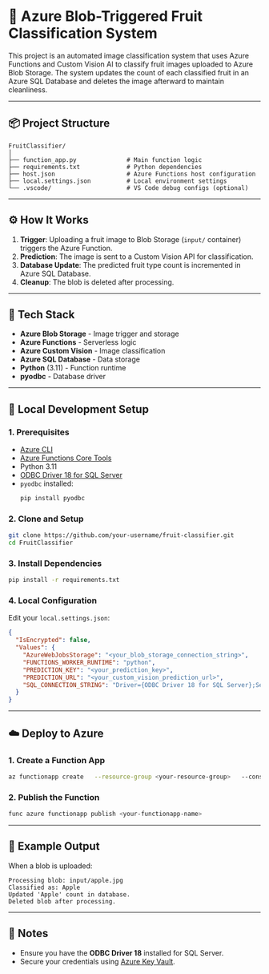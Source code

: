 
# 🍎 Azure Blob-Triggered Fruit Classification System

This project is an automated image classification system that uses Azure Functions and Custom Vision AI to classify fruit images uploaded to Azure Blob Storage. The system updates the count of each classified fruit in an Azure SQL Database and deletes the image afterward to maintain cleanliness.

---

## 📦 Project Structure

```
FruitClassifier/
│
├── function_app.py              # Main function logic
├── requirements.txt             # Python dependencies
├── host.json                    # Azure Functions host configuration
├── local.settings.json          # Local environment settings
└── .vscode/                     # VS Code debug configs (optional)
```

---

## ⚙️ How It Works

1. **Trigger**: Uploading a fruit image to Blob Storage (`input/` container) triggers the Azure Function.
2. **Prediction**: The image is sent to a Custom Vision API for classification.
3. **Database Update**: The predicted fruit type count is incremented in Azure SQL Database.
4. **Cleanup**: The blob is deleted after processing.

---

## 🚀 Tech Stack

- **Azure Blob Storage** - Image trigger and storage
- **Azure Functions** - Serverless logic
- **Azure Custom Vision** - Image classification
- **Azure SQL Database** - Data storage
- **Python** (3.11) - Function runtime
- **pyodbc** - Database driver

---

## 🧪 Local Development Setup

### 1. Prerequisites

- [Azure CLI](https://learn.microsoft.com/en-us/cli/azure/install-azure-cli)
- [Azure Functions Core Tools](https://learn.microsoft.com/en-us/azure/azure-functions/functions-run-local?wt.mc_id=studentamb_299177)
- Python 3.11
- [ODBC Driver 18 for SQL Server](https://learn.microsoft.com/en-us/sql/connect/odbc/download-odbc-driver-for-sql-server?view=sql-server-ver16?wt.mc_id=studentamb_299177)
- `pyodbc` installed:  
  ```bash
  pip install pyodbc
  ```

### 2. Clone and Setup

```bash
git clone https://github.com/your-username/fruit-classifier.git
cd FruitClassifier
```

### 3. Install Dependencies

```bash
pip install -r requirements.txt
```

### 4. Local Configuration

Edit your `local.settings.json`:

```json
{
  "IsEncrypted": false,
  "Values": {
    "AzureWebJobsStorage": "<your_blob_storage_connection_string>",
    "FUNCTIONS_WORKER_RUNTIME": "python",
    "PREDICTION_KEY": "<your_prediction_key>",
    "PREDICTION_URL": "<your_custom_vision_prediction_url>",
    "SQL_CONNECTION_STRING": "Driver={ODBC Driver 18 for SQL Server};Server=tcp:<your_server>.database.windows.net,1433;Database=<your_db>;Uid=<your_user>;Pwd=<your_password>;Encrypt=yes;TrustServerCertificate=no;Connection Timeout=30;"
  }
}
```

---

## ☁️ Deploy to Azure

### 1. Create a Function App

```bash
az functionapp create   --resource-group <your-resource-group>   --consumption-plan-location <location>   --runtime python   --functions-version 4   --name <your-functionapp-name>   --storage-account <your-storage-account-name>
```

### 2. Publish the Function

```bash
func azure functionapp publish <your-functionapp-name>
```

---

## 🧾 Example Output

When a blob is uploaded:

```
Processing blob: input/apple.jpg
Classified as: Apple
Updated 'Apple' count in database.
Deleted blob after processing.
```

---

## 🔐 Notes

- Ensure you have the **ODBC Driver 18** installed for SQL Server.
- Secure your credentials using [Azure Key Vault](https://learn.microsoft.com/en-us/azure/key-vault/general/basic-concepts?wt.mc_id=studentamb_299177).
